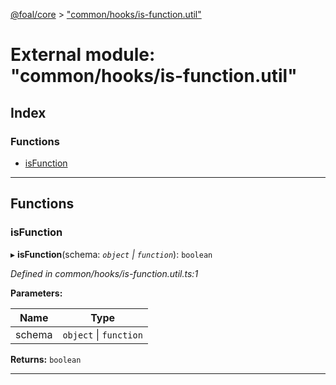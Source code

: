 [@foal/core](../README.md) > ["common/hooks/is-function.util"](../modules/_common_hooks_is_function_util_.md)

# External module: "common/hooks/is-function.util"

## Index

### Functions

* [isFunction](_common_hooks_is_function_util_.md#isfunction)

---

## Functions

<a id="isfunction"></a>

###  isFunction

▸ **isFunction**(schema: *`object` \| `function`*): `boolean`

*Defined in common/hooks/is-function.util.ts:1*

**Parameters:**

| Name | Type |
| ------ | ------ |
| schema | `object` \| `function` |

**Returns:** `boolean`

___

